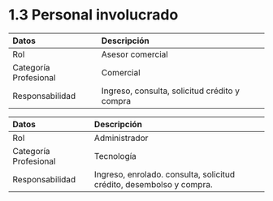 # 1.3	Personal involucrado

| Datos | Descripción |
| :--- | :--- |
| Rol | Asesor comercial |
| Categoría Profesional | Comercial |
| Responsabilidad | Ingreso, consulta, solicitud crédito  y compra |

| Datos | Descripción |
| :--- | :--- |
| Rol | Administrador |
| Categoría Profesional | Tecnología |
| Responsabilidad | Ingreso, enrolado. consulta, solicitud  crédito, desembolso y compra. |

